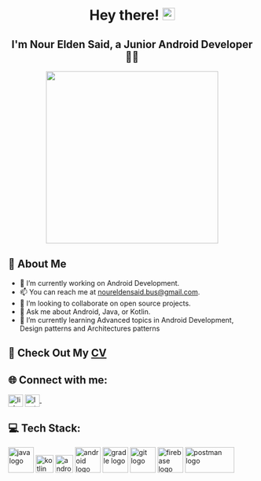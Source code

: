    <h1 align="center">Hey there! <img src="https://media.giphy.com/media/hvRJCLFzcasrR4ia7z/giphy.gif" width="25"></h1>
<h2 align="center">I'm Nour Elden Said, a Junior Android Developer 👨‍💻</h2>

<p align="center"><img  src= "https://user-images.githubusercontent.com/93207605/235039871-3b441576-6068-4c3a-b597-fe0c40083806.gif" width ="350px" ></p>

## 👾 About Me
- 🔭 I’m currently working on Android Development.
- 📫 You can reach me at noureldensaid.bus@gmail.com.
- 👯 I’m looking to collaborate on open source projects.
- 💬 Ask me about Android, Java, or Kotlin.
- 🌱 I’m currently learning Advanced topics in Android Development, Design patterns and Architectures patterns
 
## 📄 Check Out My [CV](https://drive.google.com/file/d/1D6LD_h91IaLSnZsmpZmwYNGndKRFJTCe/view?usp=share_link)

## 🌐 Connect with me:
<p align="left">
<a href="https://linkedin.com/in/noureldensaid" target="_blank"><img align="center"
src="https://raw.githubusercontent.com/rahuldkjain/github-profile-readme-generator/master/src/images/icons/Social/linked-in-alt.svg"
alt="linkedIn" height="25px" width="30px" /></a>
   <a href="https://leetcode.com/nourmorgan01/" target="_blank">
    <img align="center" alt="leetcode | GitHub" height="25px" width="30px" src="https://user-images.githubusercontent.com/93207605/235032353-6061a726-e619-4c1c-b311-f71571a059bd.png" />
  </a> &nbsp;&nbsp;
</p>

## 💻 Tech Stack:
<p align="left">
  <img src="https://cdn.jsdelivr.net/gh/devicons/devicon/icons/java/java-original.svg" height="52" width="52" alt="java logo" />
  <img src="https://github.com/noureldensaid/noureldensaid/assets/93207605/67ec26ad-74c0-4dd8-abef-3e6c3be428a7" height="36" width="36" alt="kotlin logo" />
  <img src="https://github.com/noureldensaid/noureldensaid/assets/93207605/7bf80986-5ad9-42af-87e4-f66f4b28d9a4" height="36" width="36" alt="android logo" />
  <img src="https://github.com/noureldensaid/noureldensaid/assets/93207605/e1ceaa91-53fb-48be-bc09-f52277363c5e" height="52" width="52" alt="android logo" />
  <img src="https://cdn.jsdelivr.net/gh/devicons/devicon/icons/gradle/gradle-plain.svg" height="52" width="52" alt="gradle logo" />
  <img src="https://cdn.jsdelivr.net/gh/devicons/devicon/icons/git/git-original.svg" height="52" width="52" alt="git logo" />
  <img src="https://cdn.jsdelivr.net/gh/devicons/devicon/icons/firebase/firebase-plain.svg" height="52" width="52" alt="firebase logo" />
  <img src="https://github.com/noureldensaid/noureldensaid/assets/93207605/6f6647dc-cd9c-4c8d-9983-de589f28cac2" height="52" width="100" alt="postman logo" />
</p>


 
 
 
   
